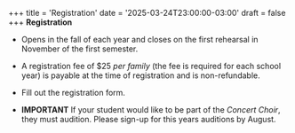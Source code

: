 +++
title = 'Registration'
date = '2025-03-24T23:00:00-03:00'
draft = false
+++
**Registration**

* Opens in the fall of each year and closes on the first rehearsal in November of the first semester.

* A registration fee of $25 *per family* (the fee is required for each school year) is payable at the time of registration and is non-refundable.

* Fill out the registration form.

* **IMPORTANT** If your student would like to be part of the *Concert Choir*, they must audition. Please sign-up for this years auditions by August.